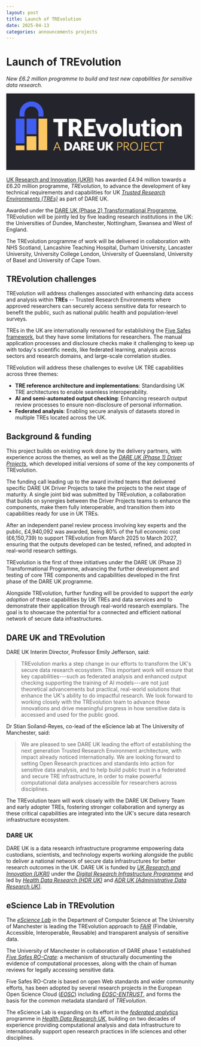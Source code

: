 ```yaml
---
layout: post
title: Launch of TREvolution
date: 2025-04-13
categories: announcements projects
---
```


# Launch of TREvolution

_New £6.2 million programme to build and test new capabilities for sensitive data research._

![TREvolution logo](/images/logo/trevolution.png)

[UK Research and Innovation (UKRI)](https://www.ukri.org/) has awarded £4.94 million towards a £6.20 million programme, *TREvolution*, to advance the development of key technical requirements and capabilities for UK [*Trusted Research Environments (TREs)*](https://www.researchdata.scot/accessing-data/information-for-researchers/tres-and-data-access/#:~:text=Trusted%20Research%20Environments%2C%20or%20TREs%2C%20are%20highly%20secure,and%20work%20on%20approved%20projects%20of%20public%20benefit.) as part of DARE UK.

Awarded under the [DARE UK (Phase 2) Transformational Programme](https://dareuk.org.uk/how-we-work/ongoing-activities/), TREvolution will be jointly led by five leading research institutions in the UK: the Universities of Dundee, Manchester, Nottingham, Swansea and West of England.

The TREvolution programme of work will be delivered in collaboration with NHS Scotland, Lancashire Teaching Hospital, Durham University, Lancaster University, University College London, University of Queensland, University of Basel and University of Cape Town.

## TREvolution challenges

TREvolution will address challenges associated with enhancing data access and analysis within **TREs** -- Trusted Research Environments where approved researchers can securely access sensitive data for research to benefit the public, such as national public health and population-level surveys.

TREs in the UK are internationally renowned for establishing the [Five Safes framework](https://ukdataservice.ac.uk/help/secure-lab/what-is-the-five-safes-framework/), but they have some limitations for researchers. The manual application processes and disclosure checks make it challenging to keep up with today's scientific needs, like federated learning, analysis across sectors and research domains, and large-scale correlation studies.

TREvolution will address these challenges to evolve UK TRE capabilities across three themes:

-   **TRE reference architecture and implementations**: Standardising UK TRE architectures to enable seamless interoperability.
-   **AI and semi-automated output checking**: Enhancing research output review processes to ensure non-disclosure of personal information.
-   **Federated analysis**: Enabling secure analysis of datasets stored in multiple TREs located across the UK.

## Background & funding 

This project builds on existing work done by the delivery partners, with experience across the themes, as well as the [*DARE UK (Phase 1) Driver Projects*](https://dareuk.org.uk/how-we-work/previous-activities/dare-uk-phase-1-driver-projects/), which developed initial versions of some of the key components of TREvolution.

The funding call leading up to the award invited teams that delivered specific DARE UK Driver Projects to take the projects to the next stage of maturity. A single joint bid was submitted by TREvolution, a collaboration that builds on synergies between the Driver Projects teams to enhance the components, make them fully interoperable, and transition them into capabilities ready for use in UK TREs.

After an independent panel review process involving key experts and the public, £4,940,092 was awarded, being 80% of the full economic cost (£6,150,739) to support TREvolution from March 2025 to March 2027, ensuring that the outputs developed can be tested, refined, and adopted in real-world research settings.

TREvolution is the first of three initiatives under the DARE UK (Phase 2) Transformational Programme, advancing the further development and testing of core TRE components and capabilities developed in the first phase of the DARE UK programme.

Alongside TREvolution, further funding will be provided to support the *early adoption* of these capabilities by UK TREs and data services and to demonstrate their application through real-world research exemplars. The goal is to showcase the potential for a connected and efficient national network of secure data infrastructures.

## DARE UK and TREvolution

DARE UK Interim Director, Professor Emily Jefferson, said: 

> TREvolution marks a step change in our efforts to transform the UK's secure data research ecosystem. This important work will ensure that key capabilities---such as federated analysis and enhanced output checking supporting the training of AI models---are not just theoretical advancements but practical, real-world solutions that enhance the UK's ability to do impactful research. We look forward to working closely with the TREvolution team to advance these innovations and drive meaningful progress in how sensitive data is accessed and used for the public good.

Dr Stian Soiland-Reyes, co-lead of the eScience lab at The University of Manchester, said:

> We are pleased to see DARE UK leading the effort of establishing the next generation Trusted Research Environment architecture, with impact already noticed internationally. We are looking forward to setting Open Research practices and standards into action for sensitive data analysis, and to help build public trust in a federated and secure TRE infrastructure, in order to make powerful computational data analyses accessible for researchers across disciplines.

The TREvolution team will work closely with the DARE UK Delivery Team and early adopter TREs, fostering stronger collaboration and synergy as these critical capabilities are integrated into the UK's secure data research infrastructure ecosystem.

### DARE UK

DARE UK is a data research infrastructure programme empowering data custodians, scientists, and technology experts working alongside the public to deliver a national network of secure data infrastructures for better research outcomes in the UK. DARE UK is funded by [*UK Research and Innovation (UKRI)*](https://www.ukri.org/) under the [*Digital Research Infrastructure Programme*](https://www.ukri.org/what-we-do/creating-world-class-research-and-innovation-infrastructure/digital-research-infrastructure/) and led by [*Health Data Research (HDR UK)*](https://www.hdruk.ac.uk/) and [*ADR UK (Administrative Data Research UK)*](https://www.adruk.org/).

## eScience Lab in TREvolution

The [*eScience Lab*](https://esciencelab.org.uk/) in the Department of Computer Science at The University of Manchester is leading the TREvolution approach to [*FAIR*](https://book.the-turing-way.org/reproducible-research/rdm/rdm-fair) (Findable, Accessible, Interoperable, Reusable) and transparent analysis of sensitive data. 

The University of Manchester in collaboration of DARE phase 1 established [*Five Safes RO-Crate*](https://www.researchobject.org/ro-crate/5s-crate): a mechanism of structurally documenting the evidence of computational processes, along with the chain of human reviews for legally accessing sensitive data. 

Five Safes RO-Crate is based on open Web standards and wider community efforts, has been adopted by several research projects in the European Open Science Cloud ([*EOSC*](https://eosc.eu/)) including [*EOSC-ENTRUST*](https://eosc-entrust.eu/), and forms the basis for the common metadata standard of *TREvolution*.


The eScience Lab is expanding on its effort in the [*federated analytics*](https://federated-analytics.ac.uk/) programme in [*Health Data Research UK*](https://www.hdruk.ac.uk/), building on two decades of experience providing computational analysis and data infrastructure to internationally support open research practices in life sciences and other disciplines.
